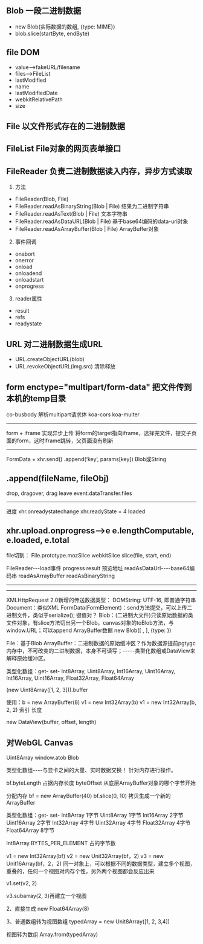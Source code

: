 ## Blob  一段二进制数据

- new Blob(实际数据的数组, {type: MIME})
- blob.slice(startByte, endByte)

## file DOM

- value-->fakeURL/filename
- files-->FileList
- lastModified
- name
- lastModifiedDate
- webkitRelativePath
- size

## File 以文件形式存在的二进制数据

## FileList  File对象的网页表单接口

## FileReader  负责二进制数据读入内存，异步方式读取

1. 方法
  - FileReader(Blob, File)
  - FileReader.readAsBinaryString(Blob | File)   结果为二进制字符串
  - FileReader.readAsText(Blob | File)  文本字符串
  - FileReader.readAsDataURL(Blob | File)   基于base64编码的data-uri对象
  - FileReader.readAsArrayBuffer(Blob | File)  ArrayBuffer对象
2. 事件回调
  - onabort
  - onerror
  - onload
  - onloadend
  - onloadstart
  - onprogress
3. reader属性
- result
- refs
- readystate

## URL  对二进制数据生成URL

- URL.createObjectURL(blob)
- URL.revokeObjectURL(img.src)  清除释放

form  enctype="multipart/form-data"  把文件传到本机的temp目录
-----------
co-busbody  解析multipart请求体
koa-cors
koa-multer

----------
form + iframe 实现异步上传
将form的target指向iframe，选择完文件，提交子页面的form，这时iframe跳转，父页面没有刷新

---------
FormData + xhr.send()
.append(‘key’, params[key])  Blob或String

.append(fileName, fileObj)
---------
drop, dragover, drag leave
event.dataTransfer.files

---------
进度
xhr.onreadystatechange
xhr.readyState = 4  loaded

xhr.upload.onprogress-->e
e.lengthComputable,  e.loaded, e.total
------------
file切割：
File.prototype.mozSlice
webkitSlice
slice(file, start, end)

FileReader---load事件  progress
result 预览地址
readAsDataUrl----base64编码串
readAsArrayBuffer
readAsBinaryString

-----------
************
XMLHttpRequest  2.0新增的传送数据类型：
DOMString:  UTF-16, 即普通字符串
Document：类似XML
FormData(FormElement)：send方法提交，可以上传二进制文件，类似于serialize(); 键值对？
Blob：(二进制大文件)只读原始数据的类文件对象，有slice方法切出另一个Blob，canvas对象的toBlob方法，与window.URL；可以append ArrayBuffer数据
new Blob([ , ], {type: })

File：基于Blob
ArrayBuffer：二进制数据的原始缓冲区？作为数据源提前pgtygc内存中，不可改变的二进制数据，本身不可读写；-----类型化数组或DataView来解释原始缓冲区。

类型化数组：get-    set-
Int8Array, Uint8Array, Int16Array, Uint16Array, Int16Array, Uint16Array, Float32Array, Float64Array

(new Uint8Array([1, 2, 3])).buffer


使用：b = new ArrayBuffer(8)
v1 = new Int32Array(b)
v1 = new Int32Array(b, 2, 2)  索引   长度


new DataView(buffer, offset, length)

对WebGL  Canvas
----------
Uint8Array
window.atob
Blob




类型化数组----与显卡之间的大量、实时数据交换！
针对内存进行操作。


bf.byteLength  占据内存长度
byteOffset   从底层ArrayBuffer对象的哪个字节开始

分配内存
bf = new ArrayBuffer(40)
bf.slice(0, 10)  拷贝生成一个新的ArrayBuffer



类型化数组：get-    set-
Int8Array  1字节
Uint8Array  1字节
Int16Array  2字节
Uint16Array  2字节
Int32Array  4字节
Uint32Array  4字节
Float32Array  4字节
Float64Array  8字节

Int8Array.BYTES_PER_ELEMENT   占的字节数

v1 = new Int32Array(bf)
v2 = new Unit32Array(bf，2)
v3 = new Unit16Array(bf，2，2)
同一对象上，可以根据不同的数据类型，建立多个视图，重叠的，任何一个视图对内存个性，另外两个视图都会反应出来

v1.set(v2, 2)

v3.subarray(2, 3)再建立一个视图



2、直接生成  new Float64Array(8)

3、普通数组转为视图数组
typedArray = new Unit8Array([1, 2, 3,4])

视图转为数组  Array.from(typedArray)
